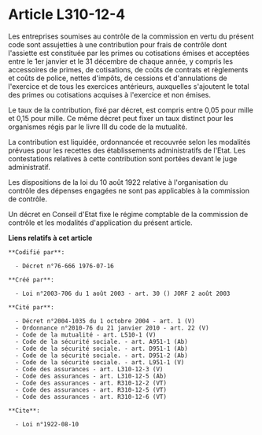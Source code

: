 # Article L310-12-4

Les entreprises soumises au contrôle de la commission en vertu du présent code sont assujetties à une contribution pour frais
de contrôle dont l'assiette est constituée par les primes ou cotisations émises et acceptées entre le 1er janvier et le 31
décembre de chaque année, y compris les accessoires de primes, de cotisations, de coûts de contrats et règlements et coûts de
police, nettes d'impôts, de cessions et d'annulations de l'exercice et de tous les exercices antérieurs, auxquelles
s'ajoutent le total des primes ou cotisations acquises à l'exercice et non émises.

Le taux de la contribution, fixé par décret, est compris entre 0,05 pour mille et 0,15 pour mille. Ce même décret peut fixer
un taux distinct pour les organismes régis par le livre III du code de la mutualité.

La contribution est liquidée, ordonnancée et recouvrée selon les modalités prévues pour les recettes des établissements
administratifs de l'Etat. Les contestations relatives à cette contribution sont portées devant le juge administratif.

Les dispositions de la loi du 10 août 1922 relative à l'organisation du contrôle des dépenses engagées ne sont pas
applicables à la commission de contrôle.

Un décret en Conseil d'Etat fixe le régime comptable de la commission de contrôle et les modalités d'application du présent
article.

**Liens relatifs à cet article**

	**Codifié par**:

	  - Décret n°76-666 1976-07-16

	**Créé par**:

	  - Loi n°2003-706 du 1 août 2003 - art. 30 () JORF 2 août 2003

	**Cité par**:

	  - Décret n°2004-1035 du 1 octobre 2004 - art. 1 (V)
	  - Ordonnance n°2010-76 du 21 janvier 2010 - art. 22 (V)
	  - Code de la mutualité - art. L510-1 (V)
	  - Code de la sécurité sociale. - art. A951-1 (Ab)
	  - Code de la sécurité sociale. - art. D951-1 (Ab)
	  - Code de la sécurité sociale. - art. D951-2 (Ab)
	  - Code de la sécurité sociale. - art. L951-1 (V)
	  - Code des assurances - art. L310-12-3 (V)
	  - Code des assurances - art. L310-12-5 (Ab)
	  - Code des assurances - art. R310-12-2 (VT)
	  - Code des assurances - art. R310-12-5 (VT)
	  - Code des assurances - art. R310-12-6 (VT)

	**Cite**:

	  - Loi n°1922-08-10
